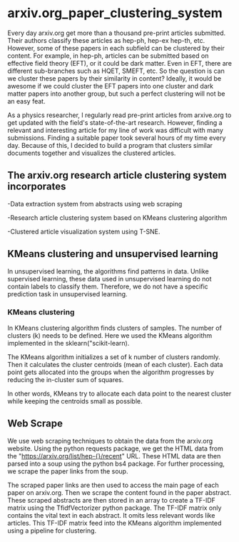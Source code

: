 # arxiv.org_paper_clustering_system
Every day arxiv.org get more than a thousand pre-print articles submitted. Their authors classify these articles as hep-ph, hep-ex hep-th, etc. However, some of these papers in each subfield can be clustered by their content. For example, in hep-ph, articles can be submitted based on effective field theory (EFT), or it could be dark matter. Even in EFT, there are different sub-branches such as HQET, SMEFT, etc. So the question is can we cluster these papers by their similarity in content? Ideally, it would be awesome if we could cluster the EFT papers into one cluster and dark matter papers into another group, but such a perfect clustering will not be an easy feat. 

As a physics researcher, I regularly read pre-print articles from arxive.org to get updated with the field's state-of-the-art research. However, finding a relevant and interesting article for my line of work was difficult with many submissions. Finding a suitable paper took several hours of my time every day. Because of this, I decided to build a program that clusters similar documents together and visualizes the clustered articles. 

 ## The arxiv.org research article clustering system incorporates 
 
  -Data extraction system from abstracts using web scraping
  
  -Research article clustering system based on KMeans clustering algorithm
  
  -Clustered article visualization system using T-SNE. 
  
## KMeans clustering and unsupervised learning

In unsupervised learning, the algorithms find patterns in data. Unlike supervised learning, these data used in unsupervised learning do not contain labels to classify them. Therefore, we do not have a specific prediction task in unsupervised learning. 

### KMeans clustering

In KMeans clustering algorithm finds clusters of samples. The number of clusters (k) needs to be defined. Here we used the KMeans algorithm implemented in the sklearn("scikit-learn). 

The KMeans algorithm initializes a set of k number of clusters randomly. Then it calculates the cluster centroids (mean of each cluster). Each data point gets allocated into the groups when the algorithm progresses by reducing the in-cluster sum of squares.

In other words, KMeans try to allocate each data point to the nearest cluster while keeping the centroids small as possible.

## Web Scrape

We use web scraping techniques to obtain the data from the arxiv.org website. Using the python requests package, we get the HTML data from the "https://arxiv.org/list/hep-{}/recent" URL. These HTML data are then parsed into a soup using the python bs4 package. For further processing, we scrape the paper links from the soup. 

The scraped paper links are then used to access the main page of each paper on arxiv.org. Then we scrape the content found in the paper abstract. These scraped abstracts are then stored in an array to create a TF-IDF matrix using the TfidfVectorizer python package. The TF-IDF matrix only contains the vital text in each abstract. It omits less relevant words like articles. This TF-IDF matrix feed into the KMeans algorithm implemented using a pipeline for clustering. 
